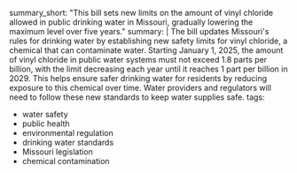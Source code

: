 summary_short: "This bill sets new limits on the amount of vinyl chloride allowed in public drinking water in Missouri, gradually lowering the maximum level over five years."
summary: |
  The bill updates Missouri's rules for drinking water by establishing new safety limits for vinyl chloride, a chemical that can contaminate water. Starting January 1, 2025, the amount of vinyl chloride in public water systems must not exceed 1.8 parts per billion, with the limit decreasing each year until it reaches 1 part per billion in 2029. This helps ensure safer drinking water for residents by reducing exposure to this chemical over time. Water providers and regulators will need to follow these new standards to keep water supplies safe.
tags:
  - water safety
  - public health
  - environmental regulation
  - drinking water standards
  - Missouri legislation
  - chemical contamination
